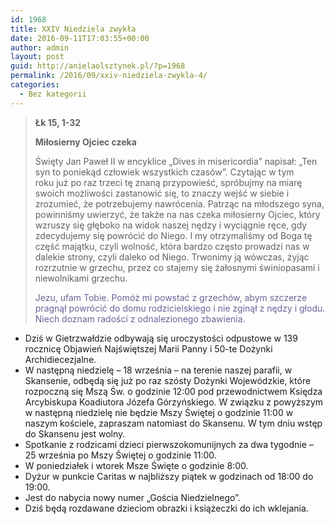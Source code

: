 ```yaml
---
id: 1968
title: XXIV Niedziela zwykła
date: 2016-09-11T17:03:55+00:00
author: admin
layout: post
guid: http://anielaolsztynek.pl/?p=1968
permalink: /2016/09/xxiv-niedziela-zwykla-4/
categories:
  - Bez kategorii
---
```

> **Łk 15, 1-32**
> 
> **Miłosierny Ojciec czeka**
> 
> Święty Jan Paweł II w encyklice &#8222;Dives in misericordia&#8221; napisał: &#8222;Ten syn to poniekąd człowiek wszystkich czasów&#8221;. Czytając w tym roku już po raz trzeci tę znaną przypowieść, spróbujmy na miarę swoich możliwości zastanowić się, to znaczy wejść w siebie i zrozumieć, że potrzebujemy nawrócenia. Patrząc na młodszego syna, powinniśmy uwierzyć, że także na nas czeka miłosierny Ojciec, który wzruszy się głęboko na widok naszej nędzy i wyciągnie ręce, gdy zdecydujemy się powrócić do Niego. I my otrzymaliśmy od Boga tę część majątku, czyli wolność, która bardzo często prowadzi nas w dalekie strony, czyli daleko od Niego. Trwonimy ją wówczas, żyjąc rozrzutnie w grzechu, przez co stajemy się żałosnymi świniopasami i niewolnikami grzechu.
> 
> <span style="color: #666699;">Jezu, ufam Tobie. Pomóż mi powstać z grzechów, abym szczerze pragnął powrócić do domu rodzicielskiego i nie zginął z nędzy i głodu. Niech doznam radości z odnalezionego zbawienia.</span>

  * Dziś w Gietrzwałdzie odbywają się uroczystości odpustowe w 139 rocznicę Objawień Najświętszej Marii Panny i 50-te Dożynki Archidiecezjalne.
  * W następną niedzielę – 18 września – na terenie naszej parafii, w Skansenie, odbędą się już po raz szósty Dożynki Wojewódzkie, które rozpoczną się Mszą Św. o godzinie 12:00 pod przewodnictwem Księdza Arcybiskupa Koadiutora Józefa Górzyńskiego. W związku z powyższym w następną niedzielę nie będzie Mszy Świętej o godzinie 11:00 w naszym kościele, zapraszam natomiast do Skansenu. W tym dniu wstęp do Skansenu jest wolny.
  * Spotkanie z rodzicami dzieci pierwszokomunijnych za dwa tygodnie – 25 września po Mszy Świętej o godzinie 11:00.
  * W poniedziałek i wtorek Msze Święte o godzinie 8:00.
  * Dyżur w punkcie Caritas w najbliższy piątek w godzinach od 18:00 do 19:00.
  * Jest do nabycia nowy numer &#8222;Gościa Niedzielnego&#8221;.
  * Dziś będą rozdawane dzieciom obrazki i książeczki do ich wklejania.